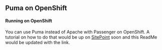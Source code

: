 ## Puma on OpenShift

#### Running on OpenShift
You can use Puma instead of Apache with Passenger on OpenShift.
A tutorial on how to do that would be up on [SitePoint](http://sitepoint.com) soon and this ReadMe would be updated with the link.
